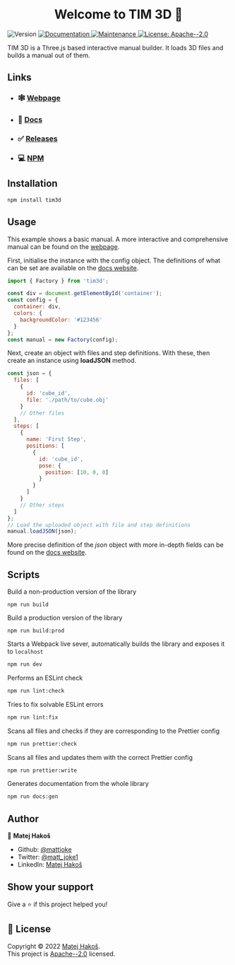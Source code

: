 <h1 align="center">Welcome to TIM 3D 👋</h1>
<p>
  <img alt="Version" src="https://img.shields.io/badge/version-1.0.3-blue.svg?cacheSeconds=2592000" />
  <a href="https://mattjoke.github.io/TIM3D/docs/" target="_blank">
    <img alt="Documentation" src="https://img.shields.io/badge/documentation-yes-brightgreen.svg" />
  </a>
  <a href="https://github.com/mattjoke/TIM3D/graphs/commit-activity" target="_blank">
    <img alt="Maintenance" src="https://img.shields.io/badge/Maintained%3F-yes-green.svg" />
  </a>
  <a href="https://github.com/mattjoke/TIM3D/blob/main/LICENSE" target="_blank">
    <img alt="License: Apache--2.0" src="https://img.shields.io/github/license/mattjoke/TIM3D" />
  </a>
</p>

TIM 3D is a Three.js based interactive manual builder. It loads 3D files and builds a manual out of them.

## Links

- ### 🕸️ [Webpage](https://mattjoke.github.io/TIM3D/)
- ### 📃 [Docs](https://mattjoke.github.io/TIM3D/docs)
- ### ✅ [Releases](https://github.com/mattjoke/TIM3D/releases/latest)
- ### 💻 [NPM](https://www.npmjs.com/package/tim3d)

## Installation

```sh
npm install tim3d
```

## Usage

This example shows a basic manual. A more interactive and comprehensive manual can be found on the [webpage](https://mattjoke.github.io/TIM3D/#/introduction).

First, initialise the instance with the config object. The definitions of what can be set are available on the [docs website](https://mattjoke.github.io/TIM3D/docs/interfaces/Config.html).

```javascript
import { Factory } from 'tim3d';

const div = document.getElementById('container');
const config = {
  container: div,
  colors: {
    backgroundColor: '#123456'
  }
};
const manual = new Factory(config);
```

Next, create an object with files and step definitions. With these, then create an instance using **loadJSON** method.

```javascript
const json = {
  files: [
    {
      id: 'cube_id',
      file: './path/to/cube.obj'
    }
    // Other files
  ],
  steps: [
    {
      name: 'First Step',
      positions: [
        {
          id: 'cube_id',
          pose: {
            position: [10, 0, 0]
          }
        }
      ]
    }
    // Other steps
  ]
};
// Load the uploaded object with file and step definitions
manual.loadJSON(json);
```

More precise definition of the _json_ object with more in-depth fields can be found on the [docs website](https://mattjoke.github.io/TIM3D/docs/interfaces/JSON.html).

## Scripts

Build a non-production version of the library

```SH
npm run build
```

Build a production version of the library

```SH
npm run build:prod
```

Starts a Webpack live sever, automatically builds the library and exposes it to `localhost`

```sh
npm run dev
```

Performs an ESLint check

```sh
npm run lint:check
```

Tries to fix solvable ESLint errors

```sh
npm run lint:fix
```

Scans all files and checks if they are corresponding to the Prettier config

```sh
npm run prettier:check
```

Scans all files and updates them with the correct Prettier config

```sh
npm run prettier:write
```

Generates documentation from the whole library

```sh
npm run docs:gen
```

## Author

👤 **Matej Hakoš**

- Github: [@mattjoke](https://github.com/mattjoke)
- Twitter: [@matt_joke1](https://twitter.com/matt_joke1)
- LinkedIn: [Matej Hakoš](https://www.linkedin.com/in/matej-hakos/)

## Show your support

Give a ⭐️ if this project helped you!

## 📝 License

Copyright © 2022 [Matej Hakoš](https://github.com/mattjoke).<br />
This project is [Apache--2.0](./LICENSE.md) licensed.
